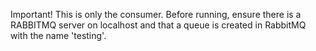 Important! This is only the consumer. Before running,
ensure there is a RABBITMQ server on localhost and that 
a queue is created in RabbitMQ with the name 'testing'. 